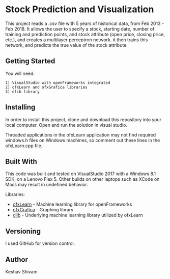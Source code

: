 # Stock Prediction and Visualization

This project reads a .csv file with 5 years of historical data, from Feb 2013 - Feb 2018. It allows the user to specify
a stock, starting date, number of training and prediction points, and stock attribute (open price, closing price, etc.),
and creates a multilayer perceptron network. it then trains this network, and predicts the true value of the stock attribute.

## Getting Started
You will need: 

```
1) VisualStudio with openFrameworks integrated
2) ofxLearn and ofxGrafica libraries
3) dlib library
```

## Installing

In order to install this project, clone and download this repository into your local computer. 
Open and run the solution in visual studio. 

Threaded applications in the ofxLearn application may not find required windows.h files on Windows
machines, so comment out these lines in the ofxLearn.cpp file.

## Built With
This code was built and tested on VisualStudio 2017 with a Windows 8.1 SDK, on a Lenovo Flex 5. Other builds on other laptops
such as XCode on Macs may result in undefined behavior. 

Libraries:

* [ofxLearn](https://github.com/genekogan/ofxLearn) - Machine learning library for openFrameworks
* [ofxGrafica](https://github.com/jagracar/ofxGrafica) - Graphing library
* [dlib](http://dlib.net/) - Underlying machine learning library utilized by ofxLearn

## Versioning
I used GitHub for version control.

## Author
Keshav Shivam
